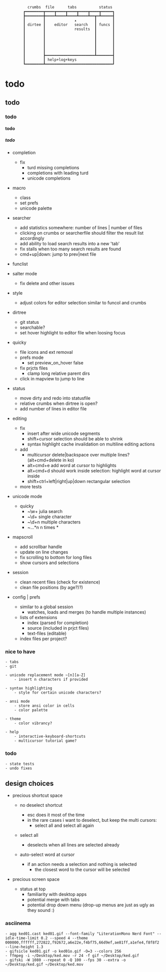
              crumbs  file      tabs          status
            ┏━━━━━━━━┳━━━━┳━━━━┳━━━━┳━━━━┳━━━━┳━━━━━┓
            ┣━━━━━━━━╋━━━━┻━━━━┻━━━━┻━━━━┻━━┳━┻━━━━━┫
            ┃        ┃             ▴        ┃       ┃
            ┃ dirtee ┃    editor   search   ┃ funcs ┃
            ┃        ┃             results  ┃       ┃
            ┃        ┃                      ┃       ┃
            ┃        ┃                      ┃       ┃
            ┃        ┃                      ┃       ┃
            ┃        ┃                      ┃       ┃
            ┃        ┃                      ┃       ┃
            ┃        ┣━━━━━━━━━━━━━━━━━━━━━━┻━━━━━━━┫
            ┃        ┃ help+log+keys                ┃
            ┗━━━━━━━━┻━━━━━━━━━━━━━━━━━━━━━━━━━━━━━━┛

# todo
## todo
### todo
#### todo
##### todo

- completion
    - fix
        - turd missing completions
        - completions with leading turd
        - unicode completions

- macro
    - class
    - set prefs
    - unicode palette
        
- searcher
    - add statistics somewhere: number of lines | number of files
    - clicking on crumbs or searcherfile should filter the result list accordingly
    - add ability to load search results into a new 'tab' 
    - fix stalls when too many search results are found
    - cmd+up|down: jump to prev|next file
    
- funclist

- salter mode
    - fix delete and other issues

- style
    - adjust colors for editor selection similar to funcol and crumbs
            
- dirtree
    - git status
    - searchable?
    - set hover highlight to editor file when loosing focus

- quicky
    - file icons and ext removal
    - prefs mode
        - set preview_on_hover false
    - fix prjcts files
        - clamp long relative parent dirs
    - click in mapview to jump to line
    
- status
    - move dirty and redo into statusfile 
    - relative crumbs when dirtree is open?
    - add number of lines in editor file

- editing 
    - fix
        - insert after wide unicode segments
        - shift+cursor selection should be able to shrink
        - syntax highlight cache invalidation on multiline editing actions
    - add
        - multicursor delete|backspace over multiple lines? (alt+cmd+delete in ko)
        - alt+cmd+e add word at cursor to highlights
        - alt+cmd+d should work inside selection: highlight word at cursor inside
        - shift+ctrl+left|right|up|down rectangular selection
    - more tests

- unicode mode
    - quicky
        - ~\w+ julia search
        - ~\d+ single character
        - ~\d+n multiple characters
        - ~...*n n times *

- mapscroll 
    - add scrollbar handle
    - update on line changes
    - fix scrolling to bottom for long files
    - show cursors and selections
    
- session
    - clean recent files (check for existence)
    - clean file positions (by age?)?)
    
- config | prefs
    - similar to a global session
        - watches, loads and merges (to handle multiple instances)
    - lists of extensions
        - index      (parsed for completion)
        - source     (included in prjct files)
        - text-files (editable)
    - index files per project?
    
### nice to have
    
    - tabs
    - git
    
    - unicode replacement mode ~[n][a-Z]
        - insert n characters if provided 
        
    - syntax highlighting 
        - style for certain unicode characters?
        
    - ansi mode
        - store ansi color in cells
        - color palette
        
    - theme  
        - color vibrancy?      
        
    - help 
        - interactive-keyboard-shortcuts
        - multicursor tutorial game?
    
### todo  

    - state tests
    - undo fixes

## design choices

- precious shortcut space

    - no deselect shortcut
        - esc does it most of the time
        - in the rare cases i want to deselect, but keep the multi cursors:
            - select all and select all again
    
    - select all
        - deselects when all lines are selected already 

    - auto-select word at cursor
        - if an action needs a selection and nothing is selected
            - the closest word to the cursor will be selected
    
- precious screen space

    - status at top
        - familiarity with desktop apps
        - potential merge with tabs
        - potential drop down menu (drop-up menus are just as ugly as they sound :)
  
### asciinema  

    - agg ked01.cast ked01.gif --font-family "LiterationMono Nerd Font" --idle-time-limit 0.2 --speed 4 --theme 000000,ffffff,272822,f92672,a6e22e,f4bf75,66d9ef,ae81ff,a1efe4,f8f8f2 --line-height 1.3    
    - gifsicle ked01.gif -o ked01o.gif -O=3 --colors 256 
    - ffmpeg -i ~/Desktop/ked.mov -r 24 -f gif ~/Desktop/ked.gif    
    - gifski -W 1080 --repeat 0 -Q 100 --fps 30 --extra -o ~/Desktop/ked.gif ~/Desktop/ked.mov
